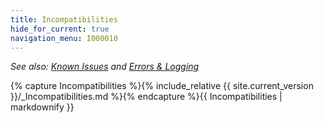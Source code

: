 ```yaml
---
title: Incompatibilities
hide_for_current: true
navigation_menu: I000010
---
```

_See also: [Known Issues](Issues.html) and [Errors & Logging](ErrorsLogging.html)_

{% capture Incompatibilities %}{% include_relative {{ site.current_version }}/_Incompatibilities.md %}{% endcapture %}{{ Incompatibilities | markdownify }}